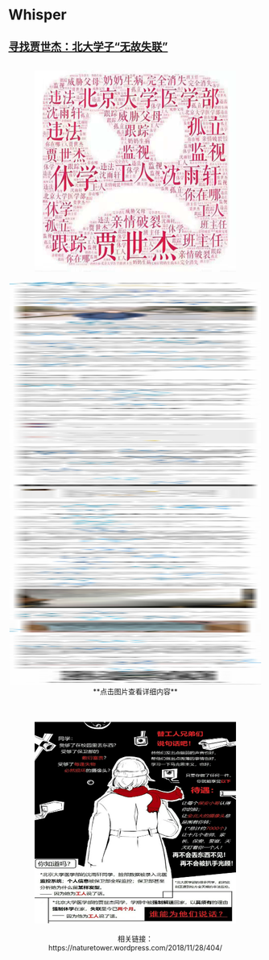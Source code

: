 # Whisper
## [寻找贾世杰：北大学子“无故失联”](https://github.com/spiralofsilence/Whisper/blob/master/%E5%BE%AE%E4%BF%A1%E5%9B%BE%E7%89%87_20181130142011.jpg?raw=true)
<br/>
<div align=center> 
<img src="/微信图片_20181130142011.jpg" width="400" height="400">
<br/>
<br/>
<div align=center> 
<img src="/微信图片_20181130142020.jpg" width="500" height="800">
<br/>
<center>**点击图片查看详细内容**</center>
<br/>
<br/>
<br/>
<div align=center> 
<img src="/保护沈雨轩.png" width="400" height="400">
<br/>
<br/>
<center>相关链接：</center>
<center>https://naturetower.wordpress.com/2018/11/28/404/</center>  
